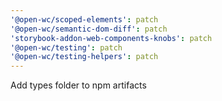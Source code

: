 ```yaml
---
'@open-wc/scoped-elements': patch
'@open-wc/semantic-dom-diff': patch
'storybook-addon-web-components-knobs': patch
'@open-wc/testing': patch
'@open-wc/testing-helpers': patch
---
```


Add types folder to npm artifacts
